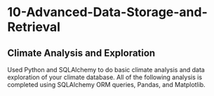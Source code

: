# 10-Advanced-Data-Storage-and-Retrieval

## Climate Analysis and Exploration

Used Python and SQLAlchemy to do basic climate analysis and data exploration of your climate database. All of the following analysis is completed using SQLAlchemy ORM queries, Pandas, and Matplotlib.
